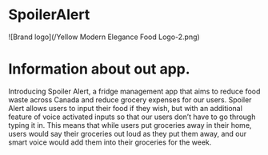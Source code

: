 # SpoilerAlert
![Brand logo](/Yellow Modern Elegance Food Logo-2.png)


# Information about out app.

Introducing Spoiler Alert, a fridge management app that aims to reduce food waste across Canada and reduce grocery expenses for our users. Spoiler Alert allows users to input their food if they wish, but with an additional feature of voice activated inputs so that our users don’t have to go through typing it in. This means that while users put groceries away in their home, users would say their groceries out loud as they put them away, and our smart voice would add them into their groceries for the week.
